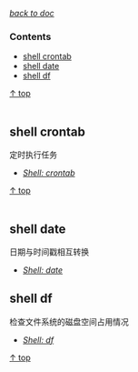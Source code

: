 [*back to doc*](https://github.com/malw2020/learn/tree/master/doc#contents)<br>

### Contents

- [shell crontab](#shell-crontab)
- [shell date](#shell-date)
- [shell df](#shell-df)

[↑ top](#contents)
<br><br>


## shell crontab

  定时执行任务
- [*Shell: crontab*](https://github.com/malw2020/learn/tree/master/doc/shell/crontab)

[↑ top](#contents)
<br><br>

## shell date

  日期与时间戳相互转换
- [*Shell: date*](https://github.com/malw2020/learn/tree/master/doc/shell/date)

## shell df

  检查文件系统的磁盘空间占用情况
- [*Shell: df*](https://github.com/malw2020/learn/tree/master/doc/shell/df)

[↑ top](#contents)
<br><br>



